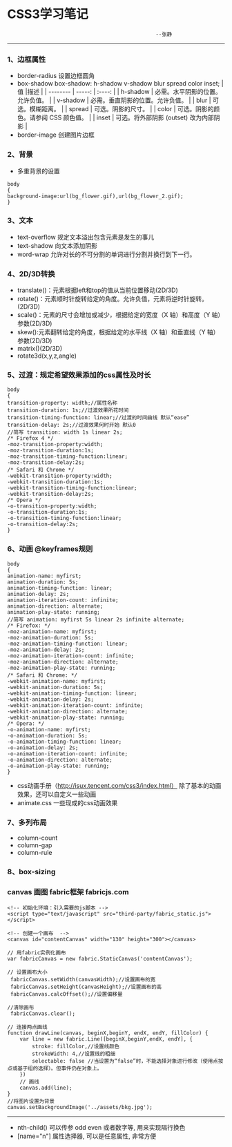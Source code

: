 # CSS3学习笔记

                                                    --张静

---

### 1、边框属性

 - border-radius 设置边框圆角
 - box-shadow   box-shadow: h-shadow v-shadow blur spread color inset;
| 值       |描述 |
| --------   | -----:  | :----:  |
| h-shadow   |   必需。水平阴影的位置。允许负值。  |
|  v-shadow  |   必需。垂直阴影的位置。允许负值。   |
| blur       |   可选。模糊距离。  |
| spread     |   可选。阴影的尺寸。  |
| color      |   可选。阴影的颜色。请参阅 CSS 颜色值。  |
| inset      |   可选。将外部阴影 (outset) 改为内部阴影  |
 -  border-image 创建图片边框

### 2、背景

 - 多重背景的设置
```
body
{ 
background-image:url(bg_flower.gif),url(bg_flower_2.gif);
}
```

### 3、文本

 - text-overflow 规定文本溢出包含元素是发生的事儿
 - text-shadow 向文本添加阴影
 - word-wrap 允许对长的不可分割的单词进行分割并换行到下一行。

### 4、2D/3D转换

 - translate()：元素根据left和top的值从当前位置移动(2D/3D)
 - rotate()：元素顺时针旋转给定的角度。允许负值，元素将逆时针旋转。(2D/3D)
 - scale()：元素的尺寸会增加或减少，根据给定的宽度（X 轴）和高度（Y 轴）参数(2D/3D)
 - skew():元素翻转给定的角度，根据给定的水平线（X 轴）和垂直线（Y 轴）参数(2D/3D)
 - matrix()(2D/3D)
 - rotate3d(x,y,z,angle)

### 5、过渡：规定希望效果添加的css属性及时长

```
body
{ 
transition-property: width;//属性名称
transition-duration: 1s;//过渡效果所花时间
transition-timing-function: linear;//过渡的时间曲线 默认“ease”
transition-delay: 2s;//过渡效果何时开始 默认0
//简写 transition: width 1s linear 2s;
/* Firefox 4 */
-moz-transition-property:width;
-moz-transition-duration:1s;
-moz-transition-timing-function:linear;
-moz-transition-delay:2s;
/* Safari 和 Chrome */
-webkit-transition-property:width;
-webkit-transition-duration:1s;
-webkit-transition-timing-function:linear;
-webkit-transition-delay:2s;
/* Opera */
-o-transition-property:width;
-o-transition-duration:1s;
-o-transition-timing-function:linear;
-o-transition-delay:2s;
}
```

### 6、动画 @keyframes规则

```
body
{ 
animation-name: myfirst; 
animation-duration: 5s;
animation-timing-function: linear;
animation-delay: 2s;
animation-iteration-count: infinite;
animation-direction: alternate;
animation-play-state: running;
//简写 animation: myfirst 5s linear 2s infinite alternate;
/* Firefox: */
-moz-animation-name: myfirst;
-moz-animation-duration: 5s;
-moz-animation-timing-function: linear;
-moz-animation-delay: 2s;
-moz-animation-iteration-count: infinite;
-moz-animation-direction: alternate;
-moz-animation-play-state: running;
/* Safari 和 Chrome: */
-webkit-animation-name: myfirst;
-webkit-animation-duration: 5s;
-webkit-animation-timing-function: linear;
-webkit-animation-delay: 2s;
-webkit-animation-iteration-count: infinite;
-webkit-animation-direction: alternate;
-webkit-animation-play-state: running;
/* Opera: */
-o-animation-name: myfirst;
-o-animation-duration: 5s;
-o-animation-timing-function: linear;
-o-animation-delay: 2s;
-o-animation-iteration-count: infinite;
-o-animation-direction: alternate;
-o-animation-play-state: running;
}
```
 - css动画手册（http://isux.tencent.com/css3/index.html） 除了基本的动画效果，还可以自定义一些动画
 - animate.css  一些现成的css动画效果

### 7、多列布局

 - column-count
 - column-gap
 - column-rule

### 8、box-sizing

### canvas 画图    fabric框架 fabricjs.com 

```
<!-- 初始化环境：引入需要的js脚本 -->
<script type="text/javascript" src="third-party/fabric_static.js"></script>

<!-- 创建一个画布  -->
<canvas id="contentCanvas" width="130" height="300"></canvas>
```
```
// 用fabric实例化画布  
var fabricCanvas = new fabric.StaticCanvas('contentCanvas');

// 设置画布大小 
 fabricCanvas.setWidth(canvasWidth);//设置画布的宽
 fabricCanvas.setHeight(canvasHeight);//设置画布的高
 fabricCanvas.calcOffset();//设置偏移量
 
//清除画布
 fabricCanvas.clear();
 
// 连接两点画线
function drawLine(canvas, beginX,beginY, endX, endY, fillColor) {
    var line = new fabric.Line([beginX,beginY,endX, endY], {
        stroke: fillColor,//设置线颜色
        strokeWidth: 4,//设置线的粗细
        selectable: false //当设置为“false”时，不能选择对象进行修改（使用点按点或基于组的选择）。但事件仍在对象上。
    })          
    // 画线
    canvas.add(line);
}
//将图片设置为背景   
canvas.setBackgroundImage('../assets/bkg.jpg');

```
 

--- 
 
 - nth-child() 可以传参  odd even 或者数字等, 用来实现隔行换色
 - [name="n"]  属性选择器, 可以是任意属性, 非常方便


 


